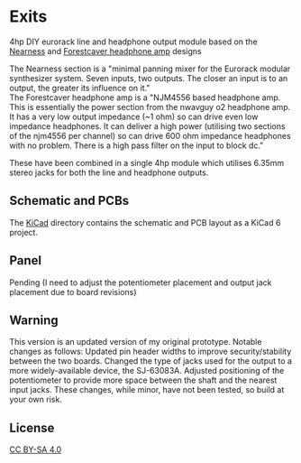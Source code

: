 # Exits
4hp DIY eurorack line and headphone output module based on the [Nearness](https://github.com/sarnesjo/nearness) and [Forestcaver headphone amp](https://github.com/forestcaver/Analog-Voice/tree/master/AJH_Headphone_Amp) designs

The Nearness section is a "minimal panning mixer for the Eurorack modular synthesizer system. Seven inputs, two outputs. The closer an input is to an output, the greater its influence on it."  
The Forestcaver headphone amp is a "NJM4556 based headphone amp. This is essentially the power section from the nwavguy o2 headphone amp. It has a very low output impedance (~1 ohm) so can drive even low impedance headphones. It can deliver a high power (utilising two sections of the njm4556 per channel) so can drive 600 ohm impedance headphones with no problem. There is a high pass filter on the input to block dc."

These have been combined in a single 4hp module which utilises 6.35mm stereo jacks for both the line and headphone outputs.  

## Schematic and PCBs

The [KiCad](KiCad) directory contains the schematic and PCB layout as a KiCad 6 project.

## Panel

Pending (I need to adjust the potentiometer placement and output jack placement due to board revisions)

## Warning

This version is an updated version of my original prototype.  Notable changes as follows:
Updated pin header widths to improve security/stability between the two boards.
Changed the type of jacks used for the output to a more widely-available device, the SJ-63083A.
Adjusted positioning of the potentiometer to provide more space between the shaft and the nearest input jacks.
These changes, while minor, have not been tested, so build at your own risk.

## License

[CC BY-SA 4.0](http://creativecommons.org/licenses/by-sa/4.0/)
